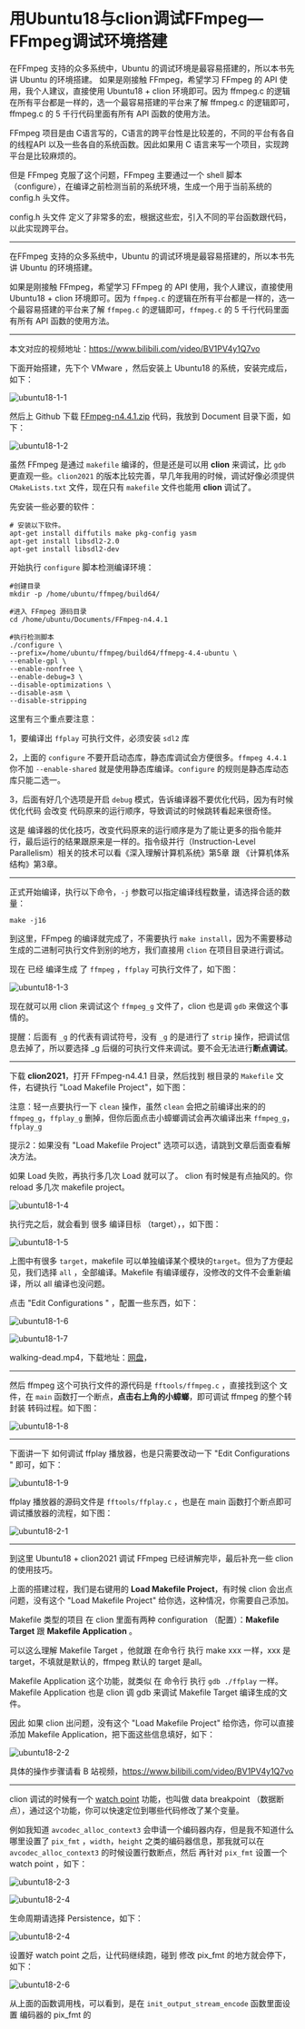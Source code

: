 # 用Ubuntu18与clion调试FFmpeg—FFmpeg调试环境搭建

<div id="meta-description---">在FFmpeg 支持的众多系统中，Ubuntu 的调试环境是最容易搭建的，所以本书先讲 Ubuntu 的环境搭建。
如果是刚接触 FFmpeg，希望学习 FFmpeg 的 API 使用，我个人建议，直接使用 Ubuntu18 + clion 环境即可。因为 ffmpeg.c 的逻辑在所有平台都是一样的，选一个最容易搭建的平台来了解 ffmpeg.c 的逻辑即可，ffmpeg.c 的 5 千行代码里面有所有 API 函数的使用方法。</div>

FFmpeg 项目是由 C语言写的，C语言的跨平台性是比较差的，不同的平台有各自的线程API 以及一些各自的系统函数。因此如果用 C 语言来写一个项目，实现跨平台是比较麻烦的。

但是 FFmpeg 克服了这个问题，FFmpeg 主要通过一个 shell 脚本 （configure），在编译之前检测当前的系统环境，生成一个用于当前系统的 config.h 头文件。

config.h 头文件 定义了非常多的宏，根据这些宏，引入不同的平台函数跟代码，以此实现跨平台。

------

在FFmpeg 支持的众多系统中，Ubuntu 的调试环境是最容易搭建的，所以本书先讲 Ubuntu 的环境搭建。

如果是刚接触 FFmpeg，希望学习 FFmpeg 的 API 使用，我个人建议，直接使用 Ubuntu18 + clion 环境即可。因为 `ffmpeg.c` 的逻辑在所有平台都是一样的，选一个最容易搭建的平台来了解 `ffmpeg.c` 的逻辑即可，`ffmpeg.c` 的 5 千行代码里面有所有 API 函数的使用方法。

------

本文对应的视频地址：https://www.bilibili.com/video/BV1PV4y1Q7vo 

下面开始搭建，先下个 VMware ，然后安装上 Ubuntu18 的系统，安装完成后，如下：

![ubuntu18-1-1](.\ubuntu18\ubuntu18-1-1.png)

然后上 Github 下载 [FFmpeg-n4.4.1.zip](https://github.com/FFmpeg/FFmpeg/archive/refs/tags/n4.4.1.zip) 代码，我放到 Document 目录下面，如下：

![ubuntu18-1-2](.\ubuntu18\ubuntu18-1-2.png)



虽然 FFmpeg 是通过 `makefile` 编译的，但是还是可以用 **clion** 来调试，比 `gdb` 更直观一些。`clion2021` 的版本比较完善，早几年我用的时候，调试好像必须提供 `CMakeLists.txt` 文件，现在只有 `makefile` 文件也能用 **clion**  调试了。

先安装一些必要的软件：

```
# 安装以下软件。
apt-get install diffutils make pkg-config yasm
apt-get install libsdl2-2.0
apt-get install libsdl2-dev
```

开始执行 `configure` 脚本检测编译环境：

```
#创建目录
mkdir -p /home/ubuntu/ffmpeg/build64/

#进入 FFmpeg 源码目录
cd /home/ubuntu/Documents/FFmpeg-n4.4.1

#执行检测脚本
./configure \
--prefix=/home/ubuntu/ffmpeg/build64/ffmepg-4.4-ubuntu \
--enable-gpl \
--enable-nonfree \
--enable-debug=3 \
--disable-optimizations \
--disable-asm \
--disable-stripping

```

这里有三个重点要注意：

1，要编译出 `ffplay` 可执行文件，必须安装 `sdl2` 库

2，上面的 `configure` 不要开启动态库，静态库调试会方便很多。`ffmpeg 4.4.1` 你不加 `--enable-shared` 就是使用静态库编译。`configure` 的规则是静态库动态库只能二选一。

3，后面有好几个选项是开启 `debug` 模式，告诉编译器不要优化代码，因为有时候优化代码 会改变 代码原来的运行顺序，导致调试的时候跳转看起来很奇怪。

这是 编译器的优化技巧，改变代码原来的运行顺序是为了能让更多的指令能并行，最后运行的结果跟原来是一样的。指令级并行（Instruction-Level Parallelism）相关的技术可以看《深入理解计算机系统》第5章 跟 《计算机体系结构》第3章。

------

正式开始编译，执行以下命令，`-j` 参数可以指定编译线程数量，请选择合适的数量：

```
make -j16
```

到这里，FFmpeg 的编译就完成了，不需要执行 `make install`，因为不需要移动生成的二进制可执行文件到别的地方，我们直接用 `clion` 在项目目录进行调试。

现在 已经 编译生成 了 `ffmpeg` ，`ffplay` 可执行文件了，如下图：

![ubuntu18-1-3](.\ubuntu18\ubuntu18-1-3.png)

现在就可以用 clion 来调试这个 `ffmpeg_g` 文件了，clion 也是调 `gdb` 来做这个事情的。

提醒：后面有 `_g` 的代表有调试符号，没有 `_g` 的是进行了 `strip` 操作，把调试信息去掉了，所以要选择 _g 后缀的可执行文件来调试。要不会无法进行**断点调试**。

------

下载 **clion2021**，打开 FFmpeg-n4.4.1 目录，然后找到 根目录的 `Makefile` 文件，右键执行 "Load Makefile Project"，如下图：

注意：轻一点要执行一下 `clean` 操作，虽然 `clean` 会把之前编译出来的的 `ffmpeg_g`，`ffplay_g` 删掉，但你后面点击小蟑螂调试会再次编译出来 `ffmpeg_g`，`ffplay_g` 

提示2：如果没有  "Load Makefile Project" 选项可以选，请跳到文章后面查看解决方法。

如果 Load 失败，再执行多几次 Load 就可以了。 clion 有时候是有点抽风的。你 reload 多几次 makefile project。

![ubuntu18-1-4](.\ubuntu18\ubuntu18-1-4.png)

执行完之后，就会看到 很多 编译目标 （target），，如下图：

![ubuntu18-1-5](.\ubuntu18\ubuntu18-1-5.png)

上图中有很多 `target`，makefile 可以单独编译某个模块的`target`。但为了方便起见，我们选择 `all` ，全部编译。Makefile 有编译缓存，没修改的文件不会重新编译，所以 all 编译也没问题。

点击  "Edit Configurations " ，配置一些东西，如下：

![ubuntu18-1-6](.\ubuntu18\ubuntu18-1-6.png)

![ubuntu18-1-7](.\ubuntu18\ubuntu18-1-7.png)

walking-dead.mp4，下载地址：[网盘](/img/walking-dead.zip)，

------

然后 ffmpeg 这个可执行文件的源代码是 `fftools/ffmpeg.c` ，直接找到这个 文件，在 `main` 函数打一个断点，**点击右上角的小蟑螂**，即可调试 ffmpeg 的整个转封装 转码过程。如下图：

![ubuntu18-1-8](.\ubuntu18\ubuntu18-1-8.png)

------

下面讲一下 如何调试 ffplay 播放器，也是只需要改动一下 "Edit Configurations " 即可，如下：

![ubuntu18-1-9](.\ubuntu18\ubuntu18-1-9.png)

ffplay 播放器的源码文件是 `fftools/ffplay.c` ，也是在 main 函数打个断点即可调试播放器的流程，如下图：

![ubuntu18-2-1](.\ubuntu18\ubuntu18-2-1.png)

------

到这里 Ubuntu18 + clion2021 调试 FFmpeg 已经讲解完毕，最后补充一些 clion 的使用技巧。

上面的搭建过程，我们是右键用的  **Load Makefile Project**，有时候 clion 会出点问题，没有这个 "Load Makefile Project" 给你选，这种情况，你需要自己添加。

Makefile 类型的项目 在 clion 里面有两种 configuration （配置）：**Makefile Target** 跟 **Makefile Application** 。

可以这么理解  Makefile Target ，他就跟 在命令行 执行 make xxx 一样，xxx 是 target，不填就是默认的，ffmpeg 默认的 target 是all。

Makefile Application 这个功能，就类似 在 命令行 执行 `gdb ./ffplay` 一样。Makefile Application 也是 clion 调 gdb 来调试 Makefile Target 编译生成的文件。

因此 如果  clion 出问题，没有这个 "Load Makefile Project" 给你选，你可以直接添加 Makefile Application，把下面这些信息填好，如下：

![ubuntu18-2-2](.\ubuntu18\ubuntu18-2-2.png)

具体的操作步骤请看 B 站视频，https://www.bilibili.com/video/BV1PV4y1Q7vo 

------

clion 调试的时候有一个 [watch point](https://www.jetbrains.com/help/clion/using-watchpoints.html#use-watchpoints) 功能，也叫做 data breakpoint （数据断点），通过这个功能，你可以快速定位到哪些代码修改了某个变量。

例如我知道 `avcodec_alloc_context3` 会申请一个编码器内存，但是我不知道什么哪里设置了  `pix_fmt` ，`width`，`height` 之类的编码器信息，那我就可以在 `avcodec_alloc_context3` 的时候设置行数断点，然后 再针对 `pix_fmt` 设置一个 watch point ，如下：

![ubuntu18-2-3](ubuntu18\ubuntu18-2-3.png)

![ubuntu18-2-4](ubuntu18\ubuntu18-2-4.png)

生命周期请选择 Persistence，如下：

![ubuntu18-2-4](ubuntu18\ubuntu18-2-5.png)

设置好 watch point 之后，让代码继续跑，碰到 修改 pix_fmt 的地方就会停下，如下：

![ubuntu18-2-6](ubuntu18\ubuntu18-2-6.png)

从上面的函数调用栈，可以看到，是在 `init_output_stream_encode` 函数里面设置 编码器的 pix_fmt 的

